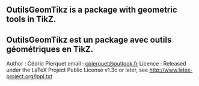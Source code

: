 OutilsGeomTikz is a package with geometric tools in TikZ.
-----------------------------------------------------------
OutilsGeomTikz est un package avec outils géométriques en TikZ.
-----------------------------------------------------------
Author : Cédric Pierquet
email : cpierquet@outlook.fr
Licence : Released under the LaTeX Project Public License v1.3c or later, see http://www.latex-project.org/lppl.txt